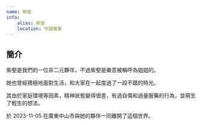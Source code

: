 ```yaml
---
name: 紫壑
info:
    alias: 紫壑
    location: 中國廣東
---
```


## 簡介

紫壑是我們的一位非二元夥伴，不過紫壑是樂意被稱呼為姐姐的。

她也曾經積極地面對生活，和大家在一起度過了一段不錯的時光。

其由於家庭環境等因素，精神狀態變得很差，有過自傷和過量服藥的行為，並萌生了輕生的想法。

於 2023-11-05 在廣東中山市與她的夥伴一同離開了這個世界。
